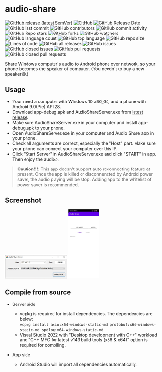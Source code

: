 # audio-share

[![GitHub release (latest SemVer)](https://img.shields.io/github/v/release/mkckr0/audio-share)](https://github.com/mkckr0/audio-share/releases/latest)
![GitHub](https://img.shields.io/github/license/mkckr0/audio-share)
![GitHub Release Date](https://img.shields.io/github/release-date/mkckr0/audio-share)
![GitHub last commit](https://img.shields.io/github/last-commit/mkckr0/audio-share)
![GitHub contributors](https://img.shields.io/github/contributors/mkckr0/audio-share)
![GitHub commit activity](https://img.shields.io/github/commit-activity/y/mkckr0/audio-share)
![GitHub Repo stars](https://img.shields.io/github/stars/mkckr0/audio-share)
![GitHub forks](https://img.shields.io/github/forks/mkckr0/audio-share)
![GitHub watchers](https://img.shields.io/github/watchers/mkckr0/audio-share)
![GitHub language count](https://img.shields.io/github/languages/count/mkckr0/audio-share)
![GitHub top language](https://img.shields.io/github/languages/top/mkckr0/audio-share)
![GitHub repo size](https://img.shields.io/github/repo-size/mkckr0/audio-share)
![Lines of code](https://img.shields.io/tokei/lines/github/mkckr0/audio-share)
![GitHub all releases](https://img.shields.io/github/downloads/mkckr0/audio-share/total)
![GitHub issues](https://img.shields.io/github/issues/mkckr0/audio-share)
![GitHub closed issues](https://img.shields.io/github/issues-closed/mkckr0/audio-share)
![GitHub pull requests](https://img.shields.io/github/issues-pr/mkckr0/audio-share)
![GitHub closed pull requests](https://img.shields.io/github/issues-pr-closed/mkckr0/audio-share)

Share Windows computer's audio to Android phone over network, so your phone becomes the speaker of computer. (You needn't to buy a new speaker😄.)

## Usage

- Your need a computer with Windows 10 x86_64, and a phone with Android 9.0(Pie) API 28.
- Download app-debug.apk and AudioShareServer.exe from [latest release](https://github.com/mkckr0/audio-share/releases/latest).
- Make sure AudioShareServer.exe in your computer and install app-debug.apk to your phone.
- Open AudioShareServer.exe in your computer and Audio Share app in your phone.
- Check all arguments are correct, especially the "Host" part. Make sure your phone can connect your computer over this IP.
- Click "Start Server" in AudioShareServer.exe and click "START" in app. Then enjoy the audio🎶.
> **Caution!!!**: This app doesn't support auto reconnecting feature at present. Once the app is killed  or disconnencted by Android power saver, the audio playing will be stop. Adding app to the whitelist of power saver is recommended.

## Screenshot

<img src="docs/img/show_01.jpg" width="40%" alt="show_01.jpg">
<img src="docs/img/show_02.jpg" width="20%" alt="show_02.jpg">

## Compile from source

- Server side
    - vcpkg is required for install dependencies. The dependencies are below:   
    `vcpkg install asio:x64-windows-static-md protobuf:x64-windows-static-md spdlog:x64-windows-static-md`
    - Visual Studio 2022 with "Desktop development with C++" workload and "C++ MFC for latest v143 build tools (x86 & x64)" option is required for compiling.

- App side
    - Android Studio will import all dependencies automatically.
